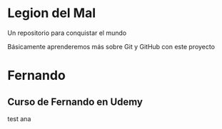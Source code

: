 # Legion del Mal
Un repositorio para conquistar el mundo

Básicamente aprenderemos más sobre Git y GitHub con este proyecto


# Fernando


## Curso de Fernando en Udemy
test ana
